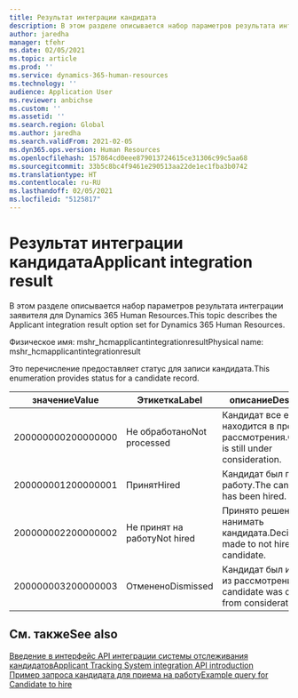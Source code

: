 ```yaml
---
title: Результат интеграции кандидата
description: В этом разделе описывается набор параметров результата интеграции заявителя для Dynamics 365 Human Resources.
author: jaredha
manager: tfehr
ms.date: 02/05/2021
ms.topic: article
ms.prod: ''
ms.service: dynamics-365-human-resources
ms.technology: ''
audience: Application User
ms.reviewer: anbichse
ms.custom: ''
ms.assetid: ''
ms.search.region: Global
ms.author: jaredha
ms.search.validFrom: 2021-02-05
ms.dyn365.ops.version: Human Resources
ms.openlocfilehash: 157864cd0eee879013724615ce31306c99c5aa68
ms.sourcegitcommit: 33b5c8bc4f9461e290513aa22de1ec1fba3b0742
ms.translationtype: HT
ms.contentlocale: ru-RU
ms.lasthandoff: 02/05/2021
ms.locfileid: "5125817"
---
```

# <a name="applicant-integration-result"></a><span data-ttu-id="c077c-103">Результат интеграции кандидата</span><span class="sxs-lookup"><span data-stu-id="c077c-103">Applicant integration result</span></span>

<span data-ttu-id="c077c-104">В этом разделе описывается набор параметров результата интеграции заявителя для Dynamics 365 Human Resources.</span><span class="sxs-lookup"><span data-stu-id="c077c-104">This topic describes the Applicant integration result option set for Dynamics 365 Human Resources.</span></span>

<span data-ttu-id="c077c-105">Физическое имя: mshr_hcmapplicantintegrationresult</span><span class="sxs-lookup"><span data-stu-id="c077c-105">Physical name: mshr_hcmapplicantintegrationresult</span></span>

<span data-ttu-id="c077c-106">Это перечисление предоставляет статус для записи кандидата.</span><span class="sxs-lookup"><span data-stu-id="c077c-106">This enumeration provides status for a candidate record.</span></span>

| <span data-ttu-id="c077c-107">значение</span><span class="sxs-lookup"><span data-stu-id="c077c-107">Value</span></span> | <span data-ttu-id="c077c-108">Этикетка</span><span class="sxs-lookup"><span data-stu-id="c077c-108">Label</span></span> | <span data-ttu-id="c077c-109">описание</span><span class="sxs-lookup"><span data-stu-id="c077c-109">Description</span></span> |
| --- | --- | --- |
| <span data-ttu-id="c077c-110">200000000</span><span class="sxs-lookup"><span data-stu-id="c077c-110">200000000</span></span> | <span data-ttu-id="c077c-111">Не обработано</span><span class="sxs-lookup"><span data-stu-id="c077c-111">Not processed</span></span> | <span data-ttu-id="c077c-112">Кандидат все еще находится в процессе рассмотрения.</span><span class="sxs-lookup"><span data-stu-id="c077c-112">Candidate is still under consideration.</span></span> |
| <span data-ttu-id="c077c-113">200000001</span><span class="sxs-lookup"><span data-stu-id="c077c-113">200000001</span></span> | <span data-ttu-id="c077c-114">Принят</span><span class="sxs-lookup"><span data-stu-id="c077c-114">Hired</span></span> | <span data-ttu-id="c077c-115">Кандидат был принят на работу.</span><span class="sxs-lookup"><span data-stu-id="c077c-115">The candidate has been hired.</span></span> |
| <span data-ttu-id="c077c-116">200000002</span><span class="sxs-lookup"><span data-stu-id="c077c-116">200000002</span></span> | <span data-ttu-id="c077c-117">Не принят на работу</span><span class="sxs-lookup"><span data-stu-id="c077c-117">Not hired</span></span> | <span data-ttu-id="c077c-118">Принято решение не нанимать кандидата.</span><span class="sxs-lookup"><span data-stu-id="c077c-118">Decision was made to not hire the candidate.</span></span> |
| <span data-ttu-id="c077c-119">200000003</span><span class="sxs-lookup"><span data-stu-id="c077c-119">200000003</span></span> | <span data-ttu-id="c077c-120">Отменено</span><span class="sxs-lookup"><span data-stu-id="c077c-120">Dismissed</span></span> | <span data-ttu-id="c077c-121">Кандидат был исключен из рассмотрения.</span><span class="sxs-lookup"><span data-stu-id="c077c-121">The candidate was dismissed from consideration.</span></span> |

## <a name="see-also"></a><span data-ttu-id="c077c-122">См. также</span><span class="sxs-lookup"><span data-stu-id="c077c-122">See also</span></span>

[<span data-ttu-id="c077c-123">Введение в интерфейс API интеграции системы отслеживания кандидатов</span><span class="sxs-lookup"><span data-stu-id="c077c-123">Applicant Tracking System integration API introduction</span></span>](hr-admin-integration-ats-api-introduction.md)<br>
[<span data-ttu-id="c077c-124">Пример запроса кандидата для приема на работу</span><span class="sxs-lookup"><span data-stu-id="c077c-124">Example query for Candidate to hire</span></span>](hr-admin-integration-ats-api-candidate-to-hire-example-query.md)
